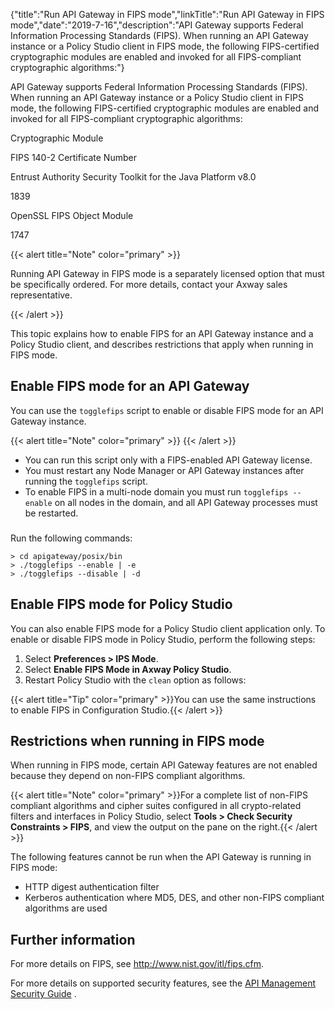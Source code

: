 {"title":"Run API Gateway in FIPS mode","linkTitle":"Run API Gateway in FIPS mode","date":"2019-7-16","description":"API Gateway supports Federal Information Processing Standards (FIPS). When running an API Gateway instance or a Policy Studio client in FIPS mode, the following FIPS-certified cryptographic modules are enabled and invoked for all FIPS-compliant cryptographic algorithms:"} ﻿

API Gateway supports Federal Information Processing Standards (FIPS). When running an API Gateway instance or a Policy Studio client in FIPS mode, the following FIPS-certified cryptographic modules are enabled and invoked for all FIPS-compliant cryptographic algorithms:

Cryptographic Module

FIPS 140-2 Certificate Number

Entrust Authority Security Toolkit for the Java Platform v8.0

1839

OpenSSL FIPS Object Module

1747

{{&lt; alert title="Note" color="primary" &gt;}}

Running API Gateway in FIPS mode is a separately licensed option that must be specifically ordered. For more details, contact your Axway sales representative.

{{&lt; /alert &gt;}}

This topic explains how to enable FIPS for an API Gateway instance and a Policy Studio client, and describes restrictions that apply when running in FIPS mode.

Enable FIPS mode for an API Gateway
-----------------------------------

You can use the `togglefips` script to enable or disable FIPS mode for an API Gateway instance.

{{&lt; alert title="Note" color="primary" &gt;}} {{&lt; /alert &gt;}}

-   You can run this script only with a FIPS-enabled API Gateway license.
-   You must restart any Node Manager or API Gateway instances after running the `togglefips` script.
-   To enable FIPS in a multi-node domain you must run `togglefips --enable` on all nodes in the domain, and all API Gateway processes must be restarted.

### 

Run the following commands:

``` {space="preserve"}
> cd apigateway/posix/bin
> ./togglefips --enable | -e
> ./togglefips --disable | -d
```

Enable FIPS mode for Policy Studio
----------------------------------

You can also enable FIPS mode for a Policy Studio client application only. To enable or disable FIPS mode in Policy Studio, perform the following steps:

1.  Select **Preferences &gt; IPS Mode**.
2.  Select **Enable FIPS Mode in Axway Policy Studio**.
3.  Restart Policy Studio with the `clean` option as follows:

{{&lt; alert title="Tip" color="primary" &gt;}}You can use the same instructions to enable FIPS in Configuration Studio.{{&lt; /alert &gt;}}

Restrictions when running in FIPS mode
--------------------------------------

When running in FIPS mode, certain API Gateway features are not enabled because they depend on non-FIPS compliant algorithms.

{{&lt; alert title="Note" color="primary" &gt;}}For a complete list of non-FIPS compliant algorithms and cipher suites configured in all crypto-related filters and interfaces in Policy Studio, select **Tools &gt; Check Security Constraints &gt; FIPS**, and view the output on the pane on the right.{{&lt; /alert &gt;}}

The following features cannot be run when the API Gateway is running in FIPS mode:

-   HTTP digest authentication filter
-   Kerberos authentication where MD5, DES, and other non-FIPS compliant algorithms are used

Further information
-------------------

For more details on FIPS, see <http://www.nist.gov/itl/fips.cfm>.

For more details on supported security features, see the [API Management Security Guide](/bundle/APIGateway_77_SecurityGuide_allOS_en_HTML5) .
